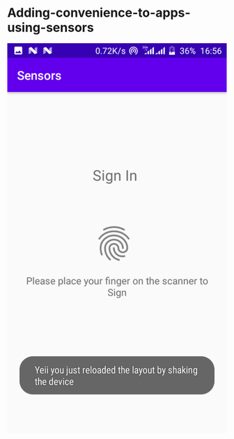 # Adding-convenience-to-apps-using-sensors




![hello](https://github.com/xTrilton/Adding-convenience-to-apps-using-sensors/blob/main/app/screenshots/1_RnJbuQ38b9VmHpN5SpBC2g.png?raw=true)
